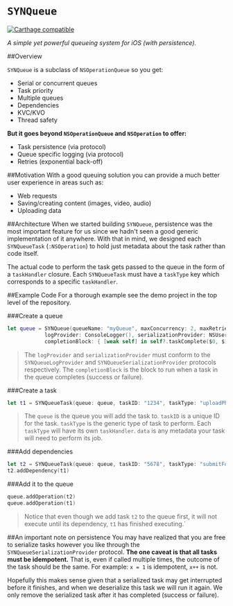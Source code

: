 # `SYNQueue`

[![Carthage compatible](https://img.shields.io/badge/Carthage-compatible-4BC51D.svg?style=flat)](https://github.com/Carthage/Carthage)

*A simple yet powerful queueing system for iOS (with persistence).*

##Overview

`SYNQueue` is a subclass of `NSOperationQueue` so you get:

- Serial or concurrent queues
- Task priority
- Multiple queues
- Dependencies
- KVC/KVO
- Thread safety

**But it goes beyond `NSOperationQueue` and `NSOperation` to offer:**

- Task persistence (via protocol)
- Queue specific logging (via protocol)
- Retries (exponential back-off)

##Motivation
With a good queuing solution you can provide a much better user experience in areas such as:

- Web requests
- Saving/creating content (images, video, audio)
- Uploading data

##Architecture
When we started building `SYNQueue`, persistence was the most important feature for us since we hadn't seen a good generic implementation of it anywhere. With that in mind, we designed each `SYNQueueTask` (`:NSOperation`) to hold just metadata about the task rather than code itself. 

The actual code to perform the task gets passed to the queue in the form of a `taskHandler` closure. Each `SYNQueueTask` must have a `taskType` key which corresponds to a specific `taskHandler`.

##Example Code
For a thorough example see the demo project in the top level of the repository.

###Create a queue
```swift
let queue = SYNQueue(queueName: "myQueue", maxConcurrency: 2, maxRetries: 3,
            logProvider: ConsoleLogger(), serializationProvider: NSUserDefaultsSerializer(),
            completionBlock: { [weak self] in self?.taskComplete($0, $1) })
```

>The `logProvider` and `serializationProvider` must conform to the `SYNQueueLogProvider` and `SYNQueueSerializationProvider` protocols respectively. The `completionBlock` is the block to run when a task in the queue completes (success or failure).

###Create a task
```swift
let t1 = SYNQueueTask(queue: queue, taskID: "1234", taskType: "uploadPhoto", dependencyStrs: [], data: [:])
```

>The `queue` is the queue you will add the task to. `taskID` is a unique ID for the task. `taskType` is the generic type of task to perform. Each `taskType` will have its own `taskHandler`. `data` is any metadata your task will need to perform its job.

###Add dependencies
```swift
let t2 = SYNQueueTask(queue: queue, taskID: "5678", taskType: "submitForm", dependencyStrs: [], data: [:])
t2.addDependency(t1)
```

###Add it to the queue
```swift
queue.addOperation(t2)
queue.addOperation(t1)
```

>Notice that even though we add task `t2` to the queue first, it will not execute until its dependency, `t1` has finished executing.`
>

##An important note on persistence
You may have realized that you are free to serialize tasks however you like through the `SYNQueueSerializationProvider` protocol. **The one caveat is that all tasks must be idempotent.** That is, even if called multiple times, the outcome of the task should be the same. For example: `x = 1` is idempotent, `x++` is not.

Hopefully this makes sense given that a serialized task may get interrupted before it finishes, and when we deserialize this task we will run it again. We only remove the serialized task after it has completed (success or failure).
